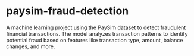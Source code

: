 # paysim-fraud-detection
A machine learning project using the PaySim dataset to detect fraudulent financial transactions. The model analyzes transaction patterns to identify potential fraud based on features like transaction type, amount, balance changes, and more.
